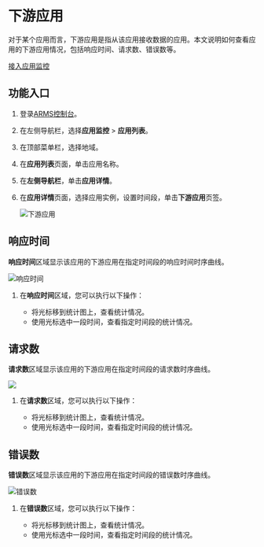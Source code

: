 # 下游应用

对于某个应用而言，下游应用是指从该应用接收数据的应用。本文说明如何查看应用的下游应用情况，包括响应时间、请求数、错误数等。

[接入应用监控](/intl.zh-CN/应用监控/接入应用监控/应用监控接入概述.md)

## 功能入口

1.  登录[ARMS控制台](https://arms-ap-southeast-1.console.aliyun.com/#/home)。

2.  在左侧导航栏，选择**应用监控** \> **应用列表**。

3.  在顶部菜单栏，选择地域。

4.  在**应用列表**页面，单击应用名称。

5.  在**左侧导航栏**，单击**应用详情**。

6.  在**应用详情**页面，选择应用实例，设置时间段，单击**下游应用**页签。

    ![下游应用](https://static-aliyun-doc.oss-accelerate.aliyuncs.com/assets/img/zh-CN/5835191161/p235764.png)


## 响应时间

**响应时间**区域显示该应用的下游应用在指定时间段的响应时间时序曲线。

![响应时间](https://static-aliyun-doc.oss-accelerate.aliyuncs.com/assets/img/zh-CN/5835191161/p235836.png)

1.  在**响应时间**区域，您可以执行以下操作：

    -   将光标移到统计图上，查看统计情况。
    -   使用光标选中一段时间，查看指定时间段的统计情况。

## 请求数

**请求数**区域显示该应用的下游应用在指定时间段的请求数时序曲线。

![](https://static-aliyun-doc.oss-accelerate.aliyuncs.com/assets/img/zh-CN/5835191161/p235837.png)

1.  在**请求数**区域，您可以执行以下操作：

    -   将光标移到统计图上，查看统计情况。
    -   使用光标选中一段时间，查看指定时间段的统计情况。

## 错误数

**错误数**区域显示该应用的下游应用在指定时间段的错误数时序曲线。

![错误数](https://static-aliyun-doc.oss-accelerate.aliyuncs.com/assets/img/zh-CN/5835191161/p235838.png)

1.  在**错误数**区域，您可以执行以下操作：

    -   将光标移到统计图上，查看统计情况。
    -   使用光标选中一段时间，查看指定时间段的统计情况。

